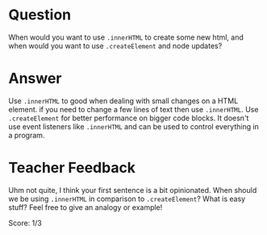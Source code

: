 # Question
When would you want to use `.innerHTML` to create some new html, and when would you want to use `.createElement` and node updates?

# Answer
Use `.innerHTML` to good when dealing with small changes  on a HTML element. if you need to change a few lines of text then use `.innerHTML`.
Use `.createElement` for better performance on bigger code blocks. It doesn't  use event listeners like `.innerHTML` and can be used to control everything in a program. 

# Teacher Feedback

Uhm not quite, I think your first sentence is a bit opinionated. When should we be using `.innerHTML` in comparison to `.createElement`? What is easy stuff? Feel free to give an analogy or example!

Score: 1/3